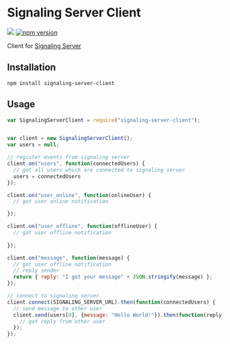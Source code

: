 # Signaling Server Client

[![](https://img.shields.io/travis/woodstage/signaling-server-client.svg?style=flat-square)](https://travis-ci.org/woodstage/signaling-server-client)
[![npm version](http://img.shields.io/npm/dm/signaling-server-client.svg?style=flat-square)](https://www.npmjs.com/signaling-server-client)

Client for [Signaling Server](https://github.com/woodstage/signaling-server)

## Installation
`
npm install signaling-server-client
`

## Usage
```javascript
var SignalingServerClient = require("signaling-server-client");


var client = new SignalingServerClient();
var users = null;

// register events from signaling server
client.on("users", function(connectedUsers) {
  // got all users which are connected to signaling server
  users = connectedUsers
});

client.on("user_online", function(onlineUser) {
  // got user online notification

});

client.on("user_offline", function(offlineUser) {
  // got user offline notification
  
});

client.on("message", function(message) {
  // got user offline notification
  // reply sender
  return { reply: "I got your message" + JSON.stringify(message) };
});

// connect to signaling server
client.connect(SIGNALING_SERVER_URL).then(function(connectedUsers) {
  // send message to other user
  client.send(users[0], {message: "Hello World!"}).then(function(reply) {
    // got reply from other user
  });
});
```
